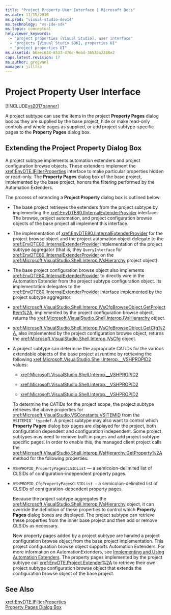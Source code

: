 ```yaml
---
title: "Project Property User Interface | Microsoft Docs"
ms.date: 11/15/2016
ms.prod: "visual-studio-dev14"
ms.technology: "vs-ide-sdk"
ms.topic: conceptual
helpviewer_keywords: 
  - "project properties [Visual Studio], user interface"
  - "projects [Visual Studio SDK], properties UI"
  - "project properties UI"
ms.assetid: b6aec634-8533-476c-9ebd-36536a2288e2
caps.latest.revision: 17
ms.author: gregvanl
manager: jillfra
---
```

# Project Property User Interface
[!INCLUDE[vs2017banner](../../includes/vs2017banner.md)]

A project subtype can use the items in the project **Property Pages** dialog box as they are supplied by the base project, hide or make read-only controls and whole pages as supplied, or add project subtype-specific pages to the **Property Pages** dialog box.  
  
## Extending the Project Property Dialog Box  
 A project subtype implements automation extenders and project configuration browse objects. These extenders implement the <xref:EnvDTE.IFilterProperties> interface to make particular properties hidden or read-only. The **Property Pages** dialog box of the base project, implemented by the base project, honors the filtering performed by the Automation Extenders.  
  
 The process of extending a **Project Property** dialog box is outlined below:  
  
- The base project retrieves the extenders from the project subtype by implementing the <xref:EnvDTE80.IInternalExtenderProvider> interface. The browse, project automation, and project configuration browse objects of the base project all implement this interface.  
  
- The implementation of <xref:EnvDTE80.IInternalExtenderProvider> for the project browse object and the project automation object delegate to the <xref:EnvDTE80.IInternalExtenderProvider> implementation of the project subtype aggregator (that is, they `QueryInterface` for <xref:EnvDTE80.IInternalExtenderProvider> on the <xref:Microsoft.VisualStudio.Shell.Interop.IVsHierarchy> project object).  
  
- The base project configuration browse object also implements <xref:EnvDTE80.IInternalExtenderProvider> to directly wire in the Automation Extender from the project subtype configuration object. Its implementation delegates to the <xref:EnvDTE80.IInternalExtenderProvider> interface implemented by the project subtype aggregator.  
  
- <xref:Microsoft.VisualStudio.Shell.Interop.IVsCfgBrowseObject.GetProjectItem%2A>, implemented by the project configuration browse object, returns the <xref:Microsoft.VisualStudio.Shell.Interop.IVsHierarchy> object.  
  
- <xref:Microsoft.VisualStudio.Shell.Interop.IVsCfgBrowseObject.GetCfg%2A>, also implemented by the project configuration browse object, returns the <xref:Microsoft.VisualStudio.Shell.Interop.IVsCfg> object.  
  
- A project subtype can determine the appropriate CATIDs for the various extendable objects of the base project at runtime by retrieving the following <xref:Microsoft.VisualStudio.Shell.Interop.__VSHPROPID2> values:  
  
  - <xref:Microsoft.VisualStudio.Shell.Interop.__VSHPROPID2>  
  
  - <xref:Microsoft.VisualStudio.Shell.Interop.__VSHPROPID2>  
  
  - <xref:Microsoft.VisualStudio.Shell.Interop.__VSHPROPID2>  
  
  To determine the CATIDs for the project scope, the project subtype retrieves the above properties for <xref:Microsoft.VisualStudio.VSConstants.VSITEMID>  from the `VSITEMID``typedef`. A project subtype may also want to control which **Property Pages** dialog box pages are displayed for the project, both configuration dependent and configuration independent. Some project subtypes may need to remove built-in pages and add project subtype specific pages. In order to enable this, the managed client project calls the <xref:Microsoft.VisualStudio.Shell.Interop.IVsHierarchy.GetProperty%2A> method for the following properties:  
  
- `VSHPROPID_PropertyPagesCLSIDList` — a semicolon-delimited list of CLSIDs of configuration-independent property pages.  
  
- `VSHPROPID_CfgPropertyPagesCLSIDList —` a semicolon-delimited list of CLSIDs of configuration-dependent property pages.  
  
  Because the project subtype aggregates the <xref:Microsoft.VisualStudio.Shell.Interop.IVsHierarchy> object, it can override the definition of these properties to control which **Property Pages** dialog boxes are displayed. The project subtype can retrieve these properties from the inner base project and then add or remove CLSIDs as necessary.  
  
  New property pages added by a project subtype are handed a project configuration browse object from the base project implementation. This project configuration browse object supports Automation Extenders. For more information on AutomationExtenders, see [Implementing and Using Automation Extenders](http://msdn.microsoft.com/library/0d5c218c-f412-4b28-ab0c-33a611f62356). The property pages implemented by the project subtype call <xref:EnvDTE.Project.Extender%2A> to retrieve their own project subtype configuration browse object that extends the configuration browse object of the base project.  
  
## See Also  
 <xref:EnvDTE.IFilterProperties>   
 [Property Pages Dialog Box](http://msdn.microsoft.com/4a3d34ac-ed03-45e8-ae60-a0e1aad300e4)
